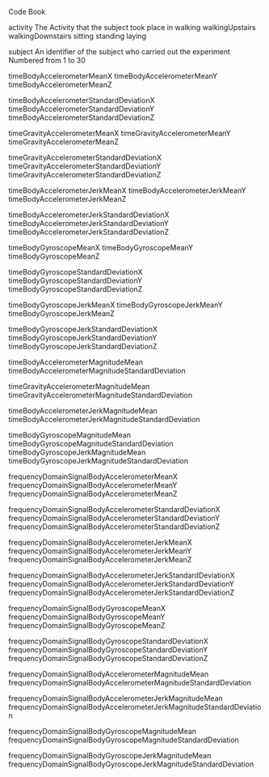 Code Book

activity
	The Activity that the subject took place in
		walking
		walkingUpstairs
		walkingDownstairs
		sitting
		standing
		laying

subject
	An identifier of the subject who carried out the experiment
	Numbered from 1 to 30

timeBodyAccelerometerMeanX
timeBodyAccelerometerMeanY
timeBodyAccelerometerMeanZ

timeBodyAccelerometerStandardDeviationX
timeBodyAccelerometerStandardDeviationY
timeBodyAccelerometerStandardDeviationZ

timeGravityAccelerometerMeanX
timeGravityAccelerometerMeanY
timeGravityAccelerometerMeanZ

timeGravityAccelerometerStandardDeviationX
timeGravityAccelerometerStandardDeviationY
timeGravityAccelerometerStandardDeviationZ

timeBodyAccelerometerJerkMeanX
timeBodyAccelerometerJerkMeanY
timeBodyAccelerometerJerkMeanZ

timeBodyAccelerometerJerkStandardDeviationX
timeBodyAccelerometerJerkStandardDeviationY
timeBodyAccelerometerJerkStandardDeviationZ

timeBodyGyroscopeMeanX
timeBodyGyroscopeMeanY
timeBodyGyroscopeMeanZ

timeBodyGyroscopeStandardDeviationX
timeBodyGyroscopeStandardDeviationY
timeBodyGyroscopeStandardDeviationZ

timeBodyGyroscopeJerkMeanX
timeBodyGyroscopeJerkMeanY
timeBodyGyroscopeJerkMeanZ

timeBodyGyroscopeJerkStandardDeviationX
timeBodyGyroscopeJerkStandardDeviationY
timeBodyGyroscopeJerkStandardDeviationZ

timeBodyAccelerometerMagnitudeMean
timeBodyAccelerometerMagnitudeStandardDeviation

timeGravityAccelerometerMagnitudeMean
timeGravityAccelerometerMagnitudeStandardDeviation

timeBodyAccelerometerJerkMagnitudeMean
timeBodyAccelerometerJerkMagnitudeStandardDeviation

timeBodyGyroscopeMagnitudeMean
timeBodyGyroscopeMagnitudeStandardDeviation
timeBodyGyroscopeJerkMagnitudeMean
timeBodyGyroscopeJerkMagnitudeStandardDeviation

frequencyDomainSignalBodyAccelerometerMeanX
frequencyDomainSignalBodyAccelerometerMeanY
frequencyDomainSignalBodyAccelerometerMeanZ

frequencyDomainSignalBodyAccelerometerStandardDeviationX
frequencyDomainSignalBodyAccelerometerStandardDeviationY
frequencyDomainSignalBodyAccelerometerStandardDeviationZ

frequencyDomainSignalBodyAccelerometerJerkMeanX
frequencyDomainSignalBodyAccelerometerJerkMeanY
frequencyDomainSignalBodyAccelerometerJerkMeanZ

frequencyDomainSignalBodyAccelerometerJerkStandardDeviationX
frequencyDomainSignalBodyAccelerometerJerkStandardDeviationY
frequencyDomainSignalBodyAccelerometerJerkStandardDeviationZ

frequencyDomainSignalBodyGyroscopeMeanX
frequencyDomainSignalBodyGyroscopeMeanY
frequencyDomainSignalBodyGyroscopeMeanZ

frequencyDomainSignalBodyGyroscopeStandardDeviationX
frequencyDomainSignalBodyGyroscopeStandardDeviationY
frequencyDomainSignalBodyGyroscopeStandardDeviationZ

frequencyDomainSignalBodyAccelerometerMagnitudeMean
frequencyDomainSignalBodyAccelerometerMagnitudeStandardDeviation

frequencyDomainSignalBodyAccelerometerJerkMagnitudeMean
frequencyDomainSignalBodyAccelerometerJerkMagnitudeStandardDeviation

frequencyDomainSignalBodyGyroscopeMagnitudeMean
frequencyDomainSignalBodyGyroscopeMagnitudeStandardDeviation

frequencyDomainSignalBodyGyroscopeJerkMagnitudeMean
frequencyDomainSignalBodyGyroscopeJerkMagnitudeStandardDeviation